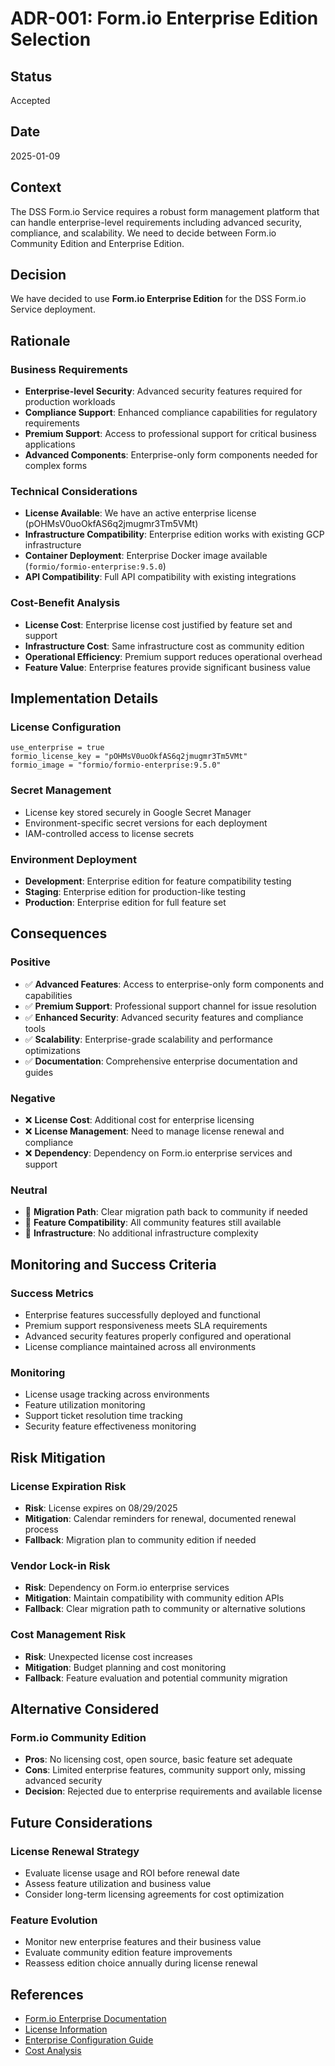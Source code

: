 # ADR-001: Form.io Enterprise Edition Selection

## Status
Accepted

## Date
2025-01-09

## Context
The DSS Form.io Service requires a robust form management platform that can handle enterprise-level requirements including advanced security, compliance, and scalability. We need to decide between Form.io Community Edition and Enterprise Edition.

## Decision
We have decided to use **Form.io Enterprise Edition** for the DSS Form.io Service deployment.

## Rationale

### Business Requirements
- **Enterprise-level Security**: Advanced security features required for production workloads
- **Compliance Support**: Enhanced compliance capabilities for regulatory requirements
- **Premium Support**: Access to professional support for critical business applications
- **Advanced Components**: Enterprise-only form components needed for complex forms

### Technical Considerations
- **License Available**: We have an active enterprise license (pOHMsV0uoOkfAS6q2jmugmr3Tm5VMt)
- **Infrastructure Compatibility**: Enterprise edition works with existing GCP infrastructure
- **Container Deployment**: Enterprise Docker image available (`formio/formio-enterprise:9.5.0`)
- **API Compatibility**: Full API compatibility with existing integrations

### Cost-Benefit Analysis
- **License Cost**: Enterprise license cost justified by feature set and support
- **Infrastructure Cost**: Same infrastructure cost as community edition
- **Operational Efficiency**: Premium support reduces operational overhead
- **Feature Value**: Enterprise features provide significant business value

## Implementation Details

### License Configuration
```hcl
use_enterprise = true
formio_license_key = "pOHMsV0uoOkfAS6q2jmugmr3Tm5VMt"
formio_image = "formio/formio-enterprise:9.5.0"
```

### Secret Management
- License key stored securely in Google Secret Manager
- Environment-specific secret versions for each deployment
- IAM-controlled access to license secrets

### Environment Deployment
- **Development**: Enterprise edition for feature compatibility testing
- **Staging**: Enterprise edition for production-like testing
- **Production**: Enterprise edition for full feature set

## Consequences

### Positive
- ✅ **Advanced Features**: Access to enterprise-only form components and capabilities
- ✅ **Premium Support**: Professional support channel for issue resolution
- ✅ **Enhanced Security**: Advanced security features and compliance tools
- ✅ **Scalability**: Enterprise-grade scalability and performance optimizations
- ✅ **Documentation**: Comprehensive enterprise documentation and guides

### Negative
- ❌ **License Cost**: Additional cost for enterprise licensing
- ❌ **License Management**: Need to manage license renewal and compliance
- ❌ **Dependency**: Dependency on Form.io enterprise services and support

### Neutral
- 🔄 **Migration Path**: Clear migration path back to community if needed
- 🔄 **Feature Compatibility**: All community features still available
- 🔄 **Infrastructure**: No additional infrastructure complexity

## Monitoring and Success Criteria

### Success Metrics
- Enterprise features successfully deployed and functional
- Premium support responsiveness meets SLA requirements
- Advanced security features properly configured and operational
- License compliance maintained across all environments

### Monitoring
- License usage tracking across environments
- Feature utilization monitoring
- Support ticket resolution time tracking
- Security feature effectiveness monitoring

## Risk Mitigation

### License Expiration Risk
- **Risk**: License expires on 08/29/2025
- **Mitigation**: Calendar reminders for renewal, documented renewal process
- **Fallback**: Migration plan to community edition if needed

### Vendor Lock-in Risk
- **Risk**: Dependency on Form.io enterprise services
- **Mitigation**: Maintain compatibility with community edition APIs
- **Fallback**: Clear migration path to community or alternative solutions

### Cost Management Risk
- **Risk**: Unexpected license cost increases
- **Mitigation**: Budget planning and cost monitoring
- **Fallback**: Feature evaluation and potential community migration

## Alternative Considered

### Form.io Community Edition
- **Pros**: No licensing cost, open source, basic feature set adequate
- **Cons**: Limited enterprise features, community support only, missing advanced security
- **Decision**: Rejected due to enterprise requirements and available license

## Future Considerations

### License Renewal Strategy
- Evaluate license usage and ROI before renewal date
- Assess feature utilization and business value
- Consider long-term licensing agreements for cost optimization

### Feature Evolution
- Monitor new enterprise features and their business value
- Evaluate community edition feature improvements
- Reassess edition choice annually during license renewal

## References
- [Form.io Enterprise Documentation](https://help.form.io/deployments/form.io-enterprise-server)
- [License Information](../../NOTES.md)
- [Enterprise Configuration Guide](../enterprise-configuration.md)
- [Cost Analysis](../architecture.md#cost-optimization-strategy)